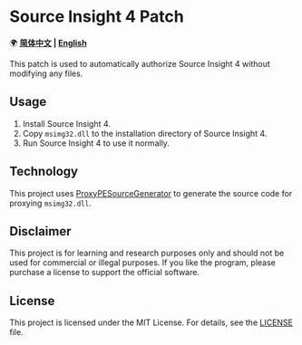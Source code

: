 # Source Insight 4 Patch

🌍 **[简体中文](README.md) | [English](README-EN.md)**

This patch is used to automatically authorize Source Insight 4 without modifying any files.

## Usage

1. Install Source Insight 4.
2. Copy `msimg32.dll` to the installation directory of Source Insight 4.
3. Run Source Insight 4 to use it normally.

## Technology

This project uses [ProxyPESourceGenerator](https://github.com/YukiIsait/ProxyPESourceGenerator) to generate the source code for proxying `msimg32.dll`.

## Disclaimer

This project is for learning and research purposes only and should not be used for commercial or illegal purposes. If you like the program, please purchase a license to support the official software.

## License

This project is licensed under the MIT License. For details, see the [LICENSE](LICENSE.md) file.
